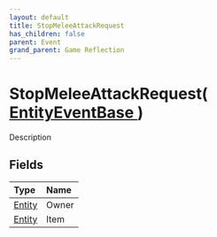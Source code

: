 ```yaml
---
layout: default
title: StopMeleeAttackRequest
has_children: false
parent: Event
grand_parent: Game Reflection
---
```

# StopMeleeAttackRequest( [ EntityEventBase ](/docs/game-reflection/events/entity_event_base) )
Description 

## Fields

| Type | Name |
|:-------------|:--------------|
| [Entity](/docs/game-reflection/classes/entity) | Owner |
| [Entity](/docs/game-reflection/classes/entity) | Item |

